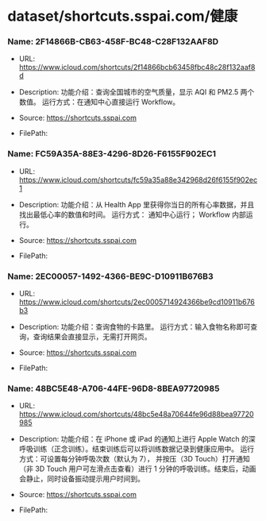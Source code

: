 # dataset/shortcuts.sspai.com/健康

### Name: 2F14866B-CB63-458F-BC48-C28F132AAF8D

- URL: https://www.icloud.com/shortcuts/2f14866bcb63458fbc48c28f132aaf8d

- Description: 功能介绍：查询全国城市的空气质量，显示 AQI 和 PM2.5 两个数值。 运行方式：在通知中心直接运行 Workflow。 

- Source: https://shortcuts.sspai.com

- FilePath: 

### Name: FC59A35A-88E3-4296-8D26-F6155F902EC1

- URL: https://www.icloud.com/shortcuts/fc59a35a88e342968d26f6155f902ec1

- Description: 功能介绍：从 Health App 里获得你当日的所有心率数据，并且找出最低心率的数值和时间。 运行方式：
通知中心运行；
Workflow 内部运行。 

- Source: https://shortcuts.sspai.com

- FilePath: 

### Name: 2EC00057-1492-4366-BE9C-D10911B676B3

- URL: https://www.icloud.com/shortcuts/2ec0005714924366be9cd10911b676b3

- Description: 功能介绍：查询食物的卡路里。 运行方式：输入食物名称即可查询，查询结果会直接显示，无需打开网页。 

- Source: https://shortcuts.sspai.com

- FilePath: 

### Name: 48BC5E48-A706-44FE-96D8-8BEA97720985

- URL: https://www.icloud.com/shortcuts/48bc5e48a70644fe96d88bea97720985

- Description: 功能介绍：在 iPhone 或 iPad 的通知上进行 Apple Watch 的深呼吸训练（正念训练）。结束训练后可以将训练数据记录到健康应用中。 运行方式：可设置每分钟呼吸次数（默认为 7）， 并按压（3D Touch）打开通知（非 3D Touch 用户可左滑点击查看）进行 1 分钟的呼吸训练。结束后，动画会静止，同时设备振动提示用户时间到。 

- Source: https://shortcuts.sspai.com

- FilePath: 

